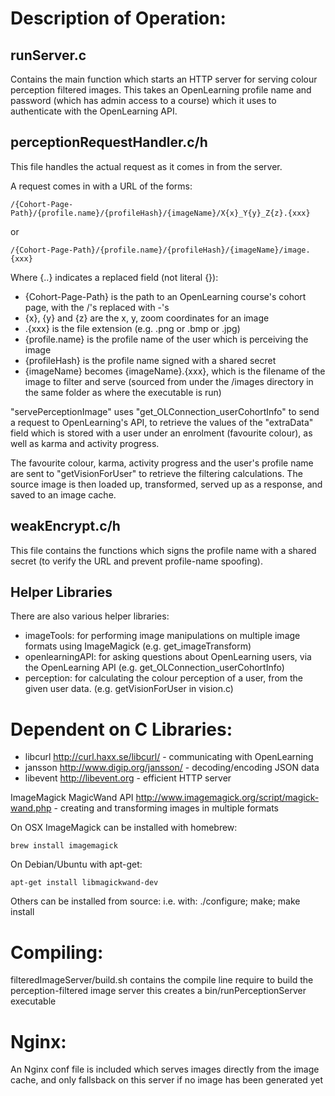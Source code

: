 Description of Operation:
=========================

## runServer.c 
Contains the main function which starts an HTTP server for serving colour perception filtered images. This takes an OpenLearning profile name and password (which has admin access to a course) which it uses to authenticate with the OpenLearning API.

## perceptionRequestHandler.c/h
This file handles the actual request as it comes in from the server.

A request comes in with a URL of the forms: 

    /{Cohort-Page-Path}/{profile.name}/{profileHash}/{imageName}/X{x}_Y{y}_Z{z}.{xxx}

or

    /{Cohort-Page-Path}/{profile.name}/{profileHash}/{imageName}/image.{xxx}

Where {..} indicates a replaced field (not literal {}):
- {Cohort-Page-Path} is the path to an OpenLearning course's cohort page, with the /'s replaced with -'s
- {x}, {y} and {z} are the x, y, zoom coordinates for an image
- .{xxx} is the file extension (e.g. .png or .bmp or .jpg)
- {profile.name} is the profile name of the user which is perceiving the image
- {profileHash} is the profile name signed with a shared secret
- {imageName} becomes {imageName}.{xxx}, which is the filename of the image to filter and serve (sourced from under the /images directory in the same folder as where the executable is run)

"servePerceptionImage" uses "get_OLConnection_userCohortInfo" to send a request to OpenLearning's API, to retrieve the values of the "extraData" field which is stored with a user under an enrolment (favourite colour), as well as karma and activity progress.

The favourite colour, karma, activity progress and the user's profile name are sent to "getVisionForUser" to retrieve the filtering calculations. The source image is then loaded up, transformed, served up as a response, and saved to an image cache.

## weakEncrypt.c/h

This file contains the functions which signs the profile name with a shared secret (to verify the URL and prevent profile-name spoofing).

## Helper Libraries

There are also various helper libraries:
- imageTools: for performing image manipulations on multiple image formats using ImageMagick (e.g. get_imageTransform)
- openlearningAPI: for asking questions about OpenLearning users, via the OpenLearning API (e.g. get_OLConnection_userCohortInfo)
- perception: for calculating the colour perception of a user, from the given user data. (e.g. getVisionForUser in vision.c)



Dependent on C Libraries:
========================

- libcurl http://curl.haxx.se/libcurl/ - communicating with OpenLearning
- jansson http://www.digip.org/jansson/ - decoding/encoding JSON data
- libevent http://libevent.org - efficient HTTP server

ImageMagick MagicWand API http://www.imagemagick.org/script/magick-wand.php - creating and transforming images in multiple formats


On OSX ImageMagick can be installed with homebrew:

    brew install imagemagick

On Debian/Ubuntu with apt-get:

    apt-get install libmagickwand-dev


Others can be installed from source: i.e. with: ./configure; make; make install

Compiling:
==========

filteredImageServer/build.sh contains the compile line require to build the perception-filtered image server
this creates a bin/runPerceptionServer executable

Nginx:
======

An Nginx conf file is included which serves images directly from the image cache, and only fallsback on this server if no image has been generated yet

